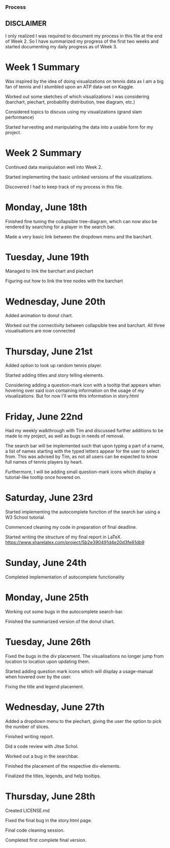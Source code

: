 ### Process

## DISCLAIMER
I only realized I was required to document my process in this file at the end of Week 2. So I have summarized my progress of the first two weeks and started documenting my daily progress as of Week 3.

# Week 1 Summary

Was inspired by the idea of doing visualizations on tennis data as I am a big fan of tennis and I stumbled upon an ATP data-set on Kaggle.

Worked out some sketches of which visualizations I was considering (barchart, piechart, probability distribution, tree diagram, etc.)

Considered topics to discuss using my visualizations (grand slam performance)

Started harvesting and manipulating the data into a usable form for my project.

# Week 2 Summary

Continued data manipulation well into Week 2.

Started implementing the basic unlinked versions of the visualizations.

Discovered I had to keep track of my process in this file.

# Monday, June 18th
Finished fine tuning the collapsible tree-diagram, which can now also be rendered by searching for a player in the search bar.

Made a very basic link between the dropdown menu and the barchart.

# Tuesday, June 19th
Managed to link the barchart and piechart

Figuring out how to link the tree nodes with the barchart

# Wednesday, June 20th
Added animation to donut chart.

Worked out the connectivity between collapsible tree and barchart. All three visualisations are now connected

# Thursday, June 21st
Added option to look up random tennis player.

Started adding titles and story telling elements.

Considering adding a question-mark icon with a tooltip that appears when hovering over said icon containing information on the usage of my visualizations. But for now I'll write this information in story.html

# Friday, June 22nd
Had my weekly walkthrough with Tim and discussed further additions to be made to my project, as well as bugs in needs of removal.

The search bar will be implemented such that upon typing a part of a name, a list of names starting with the typed letters appear for the user to select from.
This was advised by Tim, as not all users can be expected to know full names of tennis players by heart.

Furthermore, I will be adding small question-mark icons which display a tutorial-like tooltip once hovered on.

# Saturday, June 23rd
Started implementing the autocomplete function of the search bar using a W3 School tutorial.

Commenced cleaning my code in preparation of final deadline.

Started writing the structure of my final report in LaTeX. https://www.sharelatex.com/project/5b2e390491d4e20d3fe61db9

# Sunday, June 24th
Completed implementation of autocomplete functionality

# Monday, June 25th
Working out some bugs in the autocomplete search-bar.

Finished the summarized version of the donut chart.

# Tuesday, June 26th
Fixed the bugs in the div placement. The visualisations no longer jump from location to location upon updating them.

Started adding question mark icons which will display a usage-manual when hovered over by the user.

Fixing the title and legend placement.

# Wednesday, June 27th
Added a dropdown menu to the piechart, giving the user the option to pick the number of slices.

Finished writing report.

Did a code review with Jitse Schol.

Worked out a bug in the searchbar.

Finished the placement of the respective div-elements.

Finalized the titles, legends, and help tooltips.

# Thursday, June 28th
Created LICENSE.md

Fixed the final bug in the story.html page.

Final code cleaning session.

Completed first complete final version.

